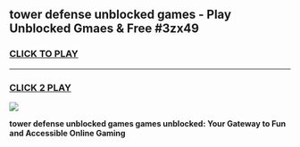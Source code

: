 
## tower defense unblocked games - Play Unblocked Gmaes & Free #3zx49
<h3>
<a href="https://news.freeplayer.one?title=tower_defense_unblocked_games&ref=03M">CLICK TO PLAY</a></h3>
<hr>

<h3>
<a href="https://news.freeplayer.one?title=tower_defense_unblocked_games&ref=03M">CLICK 2 PLAY</a>
  
</h3>

<a href="https://news.freeplayer.one?title=tower_defense_unblocked_games&ref=03M"><img src="https://clearcache.store/games.png"></a>


**tower defense unblocked games games unblocked: Your Gateway to Fun and Accessible Online Gaming**
